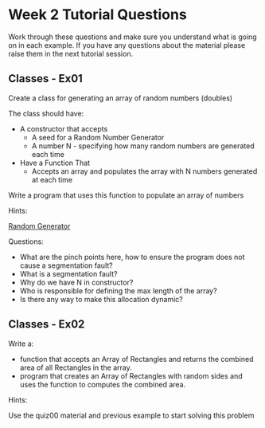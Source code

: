 Week 2 Tutorial Questions
=========================
Work through these questions and make sure you understand what is going on in each example. If you have any questions about the material please raise them in the next tutorial session.

Classes - Ex01
--------------------
Create a class for generating an array of random numbers (doubles)

The class should have:
* A constructor that accepts
    * A seed for a Random Number Generator 
    * A number N - specifying how many random numbers are generated each time
* Have a Function That
    * Accepts an array and populates the array with N numbers generated at each time 

Write a program that uses this function to populate an array of numbers

Hints:

[Random Generator](http://www.cplusplus.com/reference/random/uniform_real_distribution/)

Questions:
* What are the pinch points here, how to ensure the program does not cause a segmentation fault?
* What is a segmentation fault?
* Why do we have N in constructor?
* Who is responsible for defining the max length of the array?
* Is there any way to make this allocation dynamic?


Classes - Ex02
------------------
Write a: 
* function that accepts an Array of Rectangles and returns the combined area of all Rectangles in the array.
* program that creates an Array of Rectangles with random sides and uses the function to computes the combined area.

Hints:

Use the quiz00 material and previous example to start solving this problem
